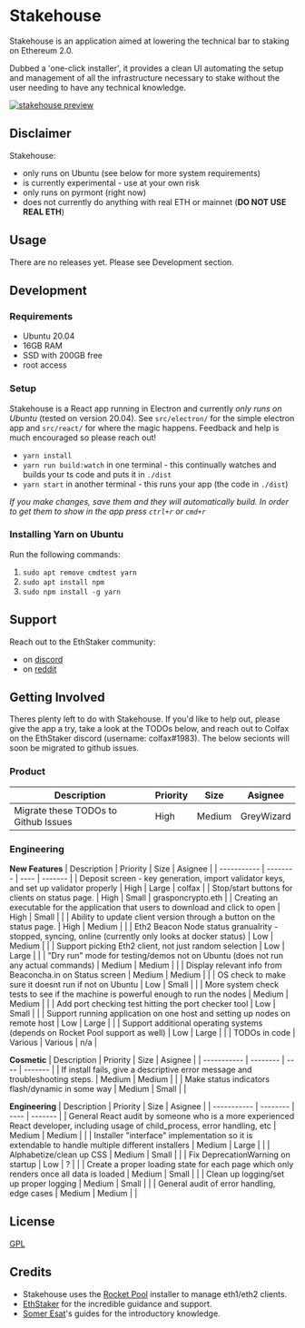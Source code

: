 # Stakehouse
Stakehouse is an application aimed at lowering the technical bar to staking on Ethereum 2.0.


Dubbed a 'one-click installer', it provides a clean UI automating the setup and management of all the infrastructure necessary to stake without the user needing to have any technical knowledge.

[![stakehouse preview](https://img.youtube.com/vi/-KKeZwI8EII/0.jpg)](https://www.youtube.com/watch?v=-KKeZwI8EII&ab_channel=ColfaxSelby)

## Disclaimer
Stakehouse:
 - only runs on Ubuntu (see below for more system requirements)
 - is currently experimental - use at your own risk
 - only runs on pyrmont (right now)
 - does not currently do anything with real ETH or mainnet (__DO NOT USE REAL ETH__)

## Usage
There are no releases yet.  Please see Development section.

## Development
### Requirements
 - Ubuntu 20.04
 - 16GB RAM
 - SSD with 200GB free
 - root access

### Setup
Stakehouse is a React app running in Electron and currently *only runs on Ubuntu* (tested on version 20.04).  See `src/electron/` for the simple electron app and `src/react/` for where the magic happens.  Feedback and help is much encouraged so please reach out!

 - `yarn install`
 - `yarn run build:watch` in one terminal - this continually watches and builds your ts code and puts it in `./dist`
 - `yarn start` in another terminal - this runs your app (the code in `./dist`)

_If you make changes, save them and they will automatically build.  In order to get them to show in the app press `ctrl+r` or `cmd+r`_  

### Installing Yarn on Ubuntu
Run the following commands:
1) `sudo apt remove cmdtest yarn`
2) `sudo apt install npm`
3) `sudo npm install -g yarn`  

## Support
Reach out to the EthStaker community:
 - on [discord](https://invite.gg/ethstaker)
 - on [reddit](https://www.reddit.com/r/ethstaker/)

## Getting Involved
Theres plenty left to do with Stakehouse.  If you'd like to help out, please give the app a try, take a look at the TODOs below, and reach out to Colfax on the EthStaker discord (username: colfax#1983).  The below secionts will soon be migrated to github issues.

### Product
| Description | Priority | Size | Asignee |
| ----------- | -------- | ---- | ------- |
| Migrate these TODOs to Github Issues | High | Medium | GreyWizard |

### Engineering
__New Features__
| Description | Priority | Size | Asignee |
| ----------- | -------- | ---- | ------- |
| Deposit screen - key generation, import validator keys, and set up validator properly | High | Large | colfax |
| Stop/start buttons for clients on status page. | High | Small | grasponcrypto.eth |
| Creating an executable for the application that users to download and click to open | High | Small |  |
| Ability to update client version through a button on the status page. | High | Medium |  |
| Eth2 Beacon Node status granualrity - stopped, syncing, online (currently only looks at docker status) | Low | Medium |  |
| Support picking Eth2 client, not just random selection | Low | Large |  |
| "Dry run" mode for testing/demos not on Ubuntu (does not run any actual commands) | Medium | Medium |  |
| Display relevant info from Beaconcha.in on Status screen | Medium | Medium |  |
| OS check to make sure it doesnt run if not on Ubuntu | Low | Small |  |
| More system check tests to see if the machine is powerful enough to run the nodes | Medium | Medium |  |
| Add port checking test hitting the port checker tool | Low | Small |  |
| Support running application on one host and setting up nodes on remote host | Low | Large |  |
| Support additional operating systems (depends on Rocket Pool support as well) | Low | Large |  |
| TODOs in code | Various | Various | n/a |


__Cosmetic__
| Description | Priority | Size | Asignee |
| ----------- | -------- | ---- | ------- |
| If install fails, give a descriptive error message and troubleshooting steps. | Medium | Medium |  |
| Make status indicators flash/dynamic in some way | Medium | Small |  |


__Engineering__
| Description | Priority | Size | Asignee |
| ----------- | -------- | ---- | ------- |
| General React audit by someone who is a more experienced React developer, including usage of child_process, error handling, etc | Medium | Medium |  |
| Installer "interface" implementation so it is extendable to handle multiple different installers | Medium | Large |  |
| Alphabetize/clean up CSS | Medium | Small |  |
| Fix DeprecationWarning on startup | Low | ? |  |
| Create a proper loading state for each page which only renders once all data is loaded | Medium | Small |  |
| Clean up logging/set up proper logging | Medium | Small |  |
| General audit of error handling, edge cases | Medium | Medium |  |

## License
[GPL](LICENSE)

## Credits
 - Stakehouse uses the [Rocket Pool](https://www.rocketpool.net/) installer to manage eth1/eth2 clients.
 - [EthStaker](https://www.reddit.com/r/ethstaker/) for the incredible guidance and support.
 - [Somer Esat](https://someresat.medium.com/)'s guides for the introductory knowledge.
